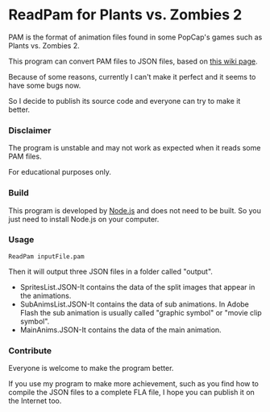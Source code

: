 # ReadPam for Plants vs. Zombies 2
PAM is the format of animation files found in some PopCap's games such as Plants vs. Zombies 2.

This program can convert PAM files to JSON files, based on [this wiki page](https://plantsvszombies.fandom.com/wiki/User_blog:TimespaceLY/PAM_Format_Decryption).

Because of some reasons, currently I can't make it perfect and it seems to have some bugs now.

So I decide to publish its source code and everyone can try to make it better.

### Disclaimer
The program is unstable and may not work as expected when it reads some PAM files.

For educational purposes only.

### Build

This program is developed by [Node.js](https://nodejs.org/) and does not need to be built. So you just need to install Node.js on your computer.

### Usage

`ReadPam inputFile.pam`

Then it will output three JSON files in a folder called "output".
* SpritesList.JSON-It contains the data of the split images that appear in the animations.
* SubAnimsList.JSON-It contains the data of sub animations. In Adobe Flash the sub animation is usually called "graphic symbol" or "movie clip symbol".
* MainAnims.JSON-It contains the data of the main animation.

### Contribute

Everyone is welcome to make the program better.

If you use my program to make more achievement, such as you find how to compile the JSON files to a complete FLA file, I hope you can publish it on the Internet too.
